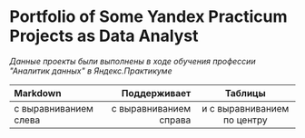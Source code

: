 # Portfolio of Some Yandex Practicum Projects as Data Analyst
*Данные проекты были выполнены в ходе обучения профессии "Аналитик данных" в Яндекс.Практикуме*

| Markdown | Поддерживает | Таблицы |
| :-------------------- | ---------------------: |:---------------------------:|
| с выравниванием слева | с выравниванием справа | и с выравниванием по центру 
